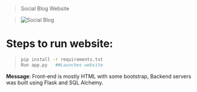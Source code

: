 >Social Blog Website
>

>![Social Blog](https://user-images.githubusercontent.com/56465638/155249665-2bc50c9e-e4dc-4dcb-a2b1-f008b4d90793.png)


# Steps to run website:
> ```sh
> pip install -r requirements.txt 
> Run app.py   ##Launches website



**Message**: Front-end is mostly HTML with some bootstrap, Backend servers was built using Flask and SQL Alchemy.

